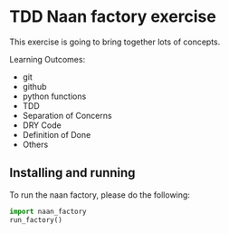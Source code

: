 # TDD Naan factory exercise

This exercise is going to bring together lots of concepts.

Learning Outcomes:
- git
- github
- python functions
- TDD
- Separation of Concerns
- DRY Code
- Definition of Done
- Others

## Installing and running
To run the naan factory, please do the following:

```python
import naan_factory
run_factory()
```


